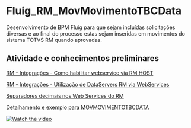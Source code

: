 # Fluig_RM_MovMovimentoTBCData
Desenvolvimento de BPM Fluig para que sejam incluídas solicitações diversas e ao final do processo  estas sejam inseridas em movimentos do sistema TOTVS RM quando aprovadas.



<h2> Atividade e conhecimentos preliminares </h2>

<a href="https://centraldeatendimento.totvs.com/hc/pt-br/articles/360003035312-RM-Integra%C3%A7%C3%B5es-Como-habilitar-webservice-via-RM-HOST?source=search" target="_blank"> RM - Integrações - Como habilitar webservice via RM HOST <a>

<a href="https://centraldeatendimento.totvs.com/hc/pt-br/articles/360007851192-RM-Integra%C3%A7%C3%B5es-Utiliza%C3%A7%C3%A3o-de-DataServers-RM-via-WebServices?source=search" target="_blank">RM - Integrações - Utilização de DataServers RM via WebServices</a>

<a href="https://tdn.totvs.com/display/public/LRM/Separadores+decimais+nos+Web+Services+do+RM" target="_blank"> Separadores decimais nos Web Services do RM<a>

<a href="https://api.totvs.com.br/legado/devrm/bo_rm/MOVMOVIMENTOTBCDATA.html?Objeto=MOVMOVIMENTOTBCDATA" target="_blank"> Detalhamento e exemplo para MOVMOVIMENTOTBCDATA<a>


[![Watch the video](https://brso-1-content.api.microsoftstream.com/api/thumbnails/2/c3aa63a9-1d79-4930-8714-af11ab718354/MS1kcmx3bXZscHNyYm9iNXhuN3lxY2xjc3ByYV8xXzY0MHgzNjAucG5n?validTill=2020-07-06T00%3A00%3A00.0000000Z&aadUserOId=7ab17bf4-3b07-48c6-973a-77c05fc8024a&encoding=base64&api-version=1.4-private&signature=6hO2GXnzn%2FztBmR8Ugm87Qf0scuCjpzW2kQtR2iOb1E%3D)](https://web.microsoftstream.com/video/7cc6c259-68b2-4a11-badb-1fba03c10c58)


